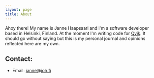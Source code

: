 ```yaml
---
layout: page
title: About
---
```


Ahoy there! My name is Janne Haapsaari and I'm a software developer based in Helsinki, Finland.
At the moment I'm writing code for [Qvik](https://qvik.com). It should go without saying but
this is my personal journal and opinions reflected here are my own.

## Contact:

* Email: janne@joh.fi
